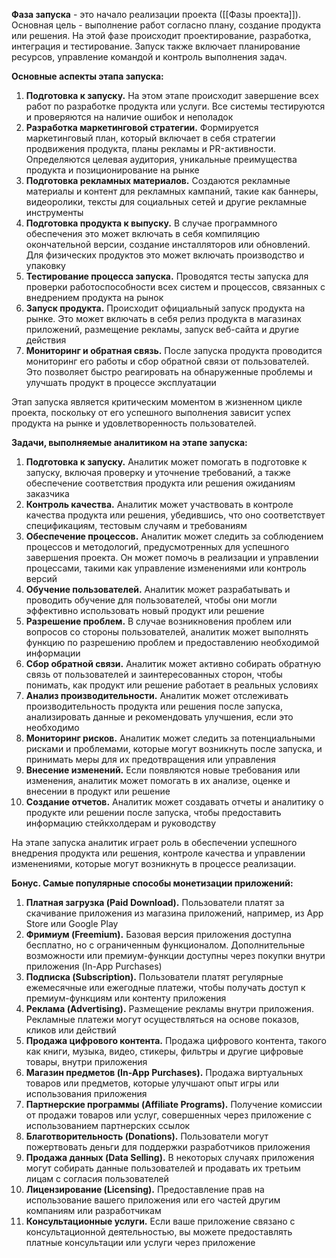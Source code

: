 **Фаза запуска** - это начало реализации проекта ([[Фазы проекта]]). Основная цель - выполнение работ согласно плану, создание продукта или решения. На этой фазе происходит проектирование, разработка, интеграция и тестирование. Запуск также включает планирование ресурсов, управление командой и контроль выполнения задач.

**Основные аспекты этапа запуска:**
1) **Подготовка к запуску.** На этом этапе происходит завершение всех работ по разработке продукта или услуги. Все системы тестируются и проверяются на наличие ошибок и неполадок
2) **Разработка маркетинговой стратегии.** Формируется маркетинговый план, который включает в себя стратегии продвижения продукта, планы рекламы и PR-активности. Определяются целевая аудитория, уникальные преимущества продукта и позиционирование на рынке
3) **Подготовка рекламных материалов.** Создаются рекламные материалы и контент для рекламных кампаний, такие как баннеры, видеоролики, тексты для социальных сетей и другие рекламные инструменты
4) **Подготовка продукта к выпуску.** В случае программного обеспечения это может включать в себя компиляцию окончательной версии, создание инсталляторов или обновлений. Для физических продуктов это может включать производство и упаковку
5) **Тестирование процесса запуска.** Проводятся тесты запуска для проверки работоспособности всех систем и процессов, связанных с внедрением продукта на рынок
6) **Запуск продукта.** Происходит официальный запуск продукта на рынке. Это может включать в себя релиз продукта в магазинах приложений, размещение рекламы, запуск веб-сайта и другие действия
7) **Мониторинг и обратная связь.** После запуска продукта проводится мониторинг его работы и сбор обратной связи от пользователей. Это позволяет быстро реагировать на обнаруженные проблемы и улучшать продукт в процессе эксплуатации

Этап запуска является критическим моментом в жизненном цикле проекта, поскольку от его успешного выполнения зависит успех продукта на рынке и удовлетворенность пользователей.

**Задачи, выполняемые аналитиком на этапе запуска:**
1) **Подготовка к запуску.** Аналитик может помогать в подготовке к запуску, включая проверку и уточнение требований, а также обеспечение соответствия продукта или решения ожиданиям заказчика
2) **Контроль качества.** Аналитик может участвовать в контроле качества продукта или решения, убедившись, что оно соответствует спецификациям, тестовым случаям и требованиям
3) **Обеспечение процессов.** Аналитик может следить за соблюдением процессов и методологий, предусмотренных для успешного завершения проекта. Он может помочь в реализации и управлении процессами, такими как управление изменениями или контроль версий
4) **Обучение пользователей.** Аналитик может разрабатывать и проводить обучение для пользователей, чтобы они могли эффективно использовать новый продукт или решение
5) **Разрешение проблем.** В случае возникновения проблем или вопросов со стороны пользователей, аналитик может выполнять функцию по разрешению проблем и предоставлению необходимой информации
6) **Сбор обратной связи.** Аналитик может активно собирать обратную связь от пользователей и заинтересованных сторон, чтобы понимать, как продукт или решение работает в реальных условиях
7) **Анализ производительности.** Аналитик может отслеживать производительность продукта или решения после запуска, анализировать данные и рекомендовать улучшения, если это необходимо
8) **Мониторинг рисков.** Аналитик может следить за потенциальными рисками и проблемами, которые могут возникнуть после запуска, и принимать меры для их предотвращения или управления
9) **Внесение изменений.** Если появляются новые требования или изменения, аналитик может помогать в их анализе, оценке и внесении в продукт или решение
10) **Создание отчетов.** Аналитик может создавать отчеты и аналитику о продукте или решении после запуска, чтобы предоставить информацию стейкхолдерам и руководству

На этапе запуска аналитик играет роль в обеспечении успешного внедрения продукта или решения, контроле качества и управлении изменениями, которые могут возникнуть в процессе реализации.

**Бонус. Самые популярные способы монетизации приложений:**
1) **Платная загрузка (Paid Download).** Пользователи платят за скачивание приложения из магазина приложений, например, из App Store или Google Play
2) **Фримиум (Freemium).** Базовая версия приложения доступна бесплатно, но с ограниченным функционалом. Дополнительные возможности или премиум-функции доступны через покупки внутри приложения (In-App Purchases)
3) **Подписка (Subscription).** Пользователи платят регулярные ежемесячные или ежегодные платежи, чтобы получать доступ к премиум-функциям или контенту приложения
4) **Реклама (Advertising).** Размещение рекламы внутри приложения. Рекламные платежи могут осуществляться на основе показов, кликов или действий
5) **Продажа цифрового контента.** Продажа цифрового контента, такого как книги, музыка, видео, стикеры, фильтры и другие цифровые товары, внутри приложения
6) **Магазин предметов (In-App Purchases).** Продажа виртуальных товаров или предметов, которые улучшают опыт игры или использования приложения
7) **Партнерские программы (Affiliate Programs).** Получение комиссии от продажи товаров или услуг, совершенных через приложение с использованием партнерских ссылок
8) **Благотворительность (Donations).** Пользователи могут пожертвовать деньги для поддержки разработчиков приложения
9) **Продажа данных (Data Selling).** В некоторых случаях приложения могут собирать данные пользователей и продавать их третьим лицам с согласия пользователей
10) **Лицензирование (Licensing).** Предоставление прав на использование вашего приложения или его частей другим компаниям или разработчикам
11) **Консультационные услуги.** Если ваше приложение связано с консультационной деятельностью, вы можете предоставлять платные консультации или услуги через приложение